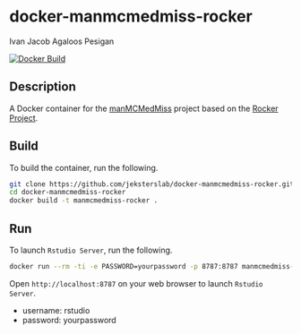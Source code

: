 docker-manmcmedmiss-rocker
==========================
Ivan Jacob Agaloos Pesigan

<!-- badges: start -->
[![Docker Build](https://github.com/jeksterslab/docker-manmcmedmiss-rocker/actions/workflows/docker-build.yml/badge.svg)](https://github.com/jeksterslab/docker-manmcmedmiss-rocker/actions/workflows/docker-build.yml)
<!-- badges: end -->

## Description

A Docker container for the [manMCMedMiss](https://github.com/jeksterslab/manMCMedMiss) project based on the [Rocker Project](https://rocker-project.org/).

## Build

To build the container, run the following.

```bash
git clone https://github.com/jeksterslab/docker-manmcmedmiss-rocker.git
cd docker-manmcmedmiss-rocker
docker build -t manmcmedmiss-rocker .
```

## Run

To launch `Rstudio Server`, run the following.

```bash
docker run --rm -ti -e PASSWORD=yourpassword -p 8787:8787 manmcmedmiss-rocker
```

Open `http://localhost:8787` on your web browser to launch `Rstudio Server`.

- username: rstudio
- password: yourpassword
